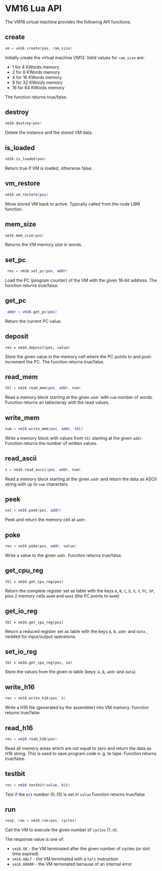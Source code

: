 # VM16 Lua API

The VM16 virtual machine provides the following API functions.



## create

```LUA
vm = vm16.create(pos, ram_size)
```

Initially create the virtual machine VM13. Valid values for `ram_size` are:

- 1 for 4 KWords memory
- 2 for 8 KWords memory
- 4 for 16 KWords memory
- 8 for 32 KWords memory
- 16 for 64 KWords memory

The function returns true/false.

## destroy

```LUA
vm16.destroy(pos)
```

Delete the instance and the stored VM data.

## is_loaded

```lua
vm16.is_loaded(pos)
```

Return true if VM is loaded, otherwise false.

## vm_restore

```LUA
vm16.vm_restore(pos)
```

Move stored VM back to active. Typically called from the node LBM function.

## mem_size

```LUA
vm16.mem_size(pos)
```

Returns the VM memory size in words.

## set_pc

```LUA
 res = vm16.set_pc(pos, addr)
```

Load the PC (program counter) of the VM with the given 16-bit address.
The function returns true/false.

## get_pc

```LUA
 addr = vm16.get_pc(pos)
```

Return the current PC value.

## deposit

```
res = vm16.deposit(pos, value)
```

Store the given value in the memory cell where the PC points to and post-increment the PC. The function returns true/false.

## read_mem

```LUA
tbl = vm16.read_mem(pos, addr, num)
```

Read a memory block starting at the given `addr` with `num` number of words.
Function returns an table/array with the read values.

## write_mem

```LUA
num = vm16.write_mem(pos, addr, tbl)
```

Write a memory block with values from `tbl` starting at the given `addr`. 
Function returns the number of written values.

## read_ascii

```LUA
s = vm16.read_ascii(pos, addr, num)
```

Read a memory block starting at the given `addr` and return the
data as ASCII string with up to `num` characters.

## peek

```LUA
val = vm16.peek(pos, addr)
```

Peek and return the memory cell at `addr`.

## poke

```LUA
res = vm16.poke(pos, addr, value)
```

Write a value to the given `addr`.  Function returns true/false.

## get_cpu_reg

```
tbl = vm16.get_cpu_reg(pos)
```

Return the complete register set as table with the keys `A`, `B`, `C`, `D`, `X`, `Y`, `PC`, `SP`, plus 2 memory cells `mem0` and `mem1` (the PC points to `mem0`)

## get_io_reg

```
tbl = vm16.get_cpu_reg(pos)
```

Return a reduced register set as table with the keys `A`, `B`, `addr` and `data` , nedded for input/output operations.

## set_io_reg

```
tbl = vm16.get_cpu_reg(pos, io)
```

Store the values from the given io table (keys: `A`, `B`, `addr` and `data`)

## write_h16

```LUA
res = vm16.write_h16(pos, s)
```

Write a H16 file (generated by the assembler) into VM memory.
Function returns true/false

## read_h16

```LUA
res = vm16.read_h16(pos)
```

Read all memory areas which are not equal to zero and return the data as H16 string. This is used to save program code e. g. to tape. 
Function returns true/false.

## testbit

```LUA
res = vm16.testbit(value, bit)
```

Test if the `bit` number (0..15) is set in `value`
Function returns true/false

## run

```LUA
resp, ran = vm16.run(pos, cycles)
```

Call the VM to execute the given number of `cycles` (1..n).

The response value is one of:

- `vm16.OK` - the VM terminated after the given number of cycles (or slot time expired)
- `vm16.HALT` - the VM terminated with a `halt` instruction
- `vm16.ERROR` - the VM terminated because of an internal error

